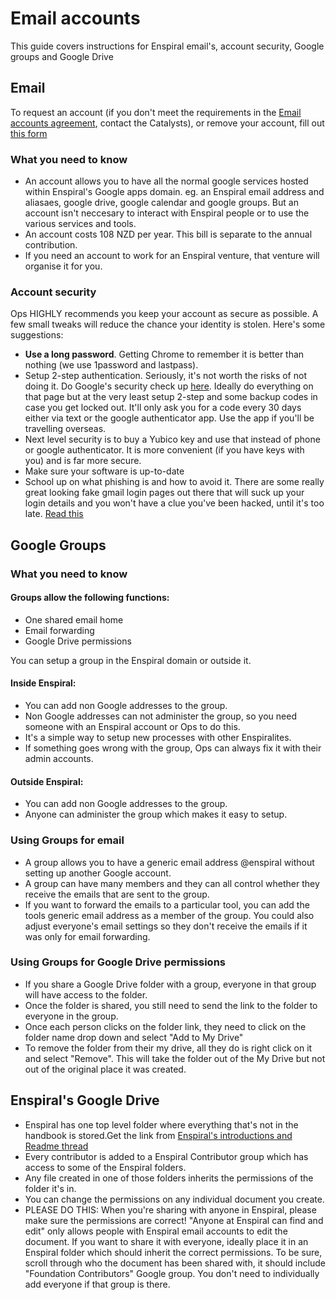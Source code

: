 # Email accounts

This guide covers instructions for Enspiral email's, account security, Google groups and Google Drive

## Email

To request an account (if you don't meet the requirements in the [Email accounts agreement](https://github.com/enspiral/handbook/tree/d3234f4c1fe3afc87e5231beeb2d3926aee696d2/guides/agreements/email\_accounts\_agreement.md), contact the Catalysts), or remove your account, fill out [this form](https://docs.google.com/a/enspiral.com/forms/d/e/1FAIpQLSdpzzBQOHtMCowHOLamaBYqu4a-TsoP7Z4T8R-3pUWveyD0sw/viewform#responses)

### What you need to know

* An account allows you to have all the normal google services hosted within Enspiral's Google apps domain. eg. an Enspiral email address and aliasaes, google drive, google calendar and google groups. But an account isn't neccesary to interact with Enspiral people or to use the various services and tools.
* An account costs 108 NZD per year. This bill is separate to the annual contribution.
* If you need an account to work for an Enspiral venture, that venture will organise it for you.

### Account security

Ops HIGHLY recommends you keep your account as secure as possible. A few small tweaks will reduce the chance your identity is stolen. Here's some suggestions:

* **Use a long password**. Getting Chrome to remember it is better than nothing (we use 1password and lastpass).
* Setup 2-step authentication. Seriously, it's not worth the risks of not doing it. Do Google's security check up [here](https://myaccount.google.com/). Ideally do everything on that page but at the very least setup 2-step and some backup codes in case you get locked out. It'll only ask you for a code every 30 days either via text or the google authenticator app. Use the app if you'll be travelling overseas.
* Next level security is to buy a Yubico key and use that instead of phone or google authenticator. It is more convenient (if you have keys with you) and is far more secure.
* Make sure your software is up-to-date
* School up on what phishing is and how to avoid it. There are some really great looking fake gmail login pages out there that will suck up your login details and you won't have a clue you've been hacked, until it's too late. [Read this](https://www.tracesecurity.com/blog/social-engineering-red-flags)

## Google Groups

### What you need to know

#### Groups allow the following functions:

* One shared email home
* Email forwarding
* Google Drive permissions

You can setup a group in the Enspiral domain or outside it.

#### Inside Enspiral:

* You can add non Google addresses to the group.
* Non Google addresses can not administer the group, so you need someone with an Enspiral account or Ops to do this.
* It's a simple way to setup new processes with other Enspiralites.
* If something goes wrong with the group, Ops can always fix it with their admin accounts.

#### Outside Enspiral:

* You can add non Google addresses to the group.
* Anyone can administer the group which makes it easy to setup.

### Using Groups for email

* A group allows you to have a generic email address @enspiral without setting up another Google account.
* A group can have many members and they can all control whether they receive the emails that are sent to the group.
* If you want to forward the emails to a particular tool, you can add the tools generic email address as a member of the group. You could also adjust everyone's email settings so they don't receive the emails if it was only for email forwarding.

### Using Groups for Google Drive permissions

* If you share a Google Drive folder with a group, everyone in that group will have access to the folder.
* Once the folder is shared, you still need to send the link to the folder to everyone in the group.
* Once each person clicks on the folder link, they need to click on the folder name drop down and select "Add to My Drive"
* To remove the folder from their my drive, all they do is right click on it and select "Remove". This will take the folder out of the My Drive but not out of the original place it was created.

## Enspiral's Google Drive

* Enspiral has one top level folder where everything that's not in the handbook is stored.Get the link from [Enspiral's introductions and Readme thread](https://www.loomio.org/d/eUqFhOdN/welcome-introductions-readme-2019)
* Every contributor is added to a Enspiral Contributor group which has access to some of the Enspiral folders.
* Any file created in one of those folders inherits the permissions of the folder it's in.
* You can change the permissions on any individual document you create.
* PLEASE DO THIS: When you're sharing with anyone in Enspiral, please make sure the permissions are correct! "Anyone at Enspiral can find and edit" only allows people with Enspiral email accounts to edit the document. If you want to share it with everyone, ideally place it in an Enspiral folder which should inherit the correct permissions. To be sure, scroll through who the document has been shared with, it should include "Foundation Contributors" Google group. You don't need to individually add everyone if that group is there.
